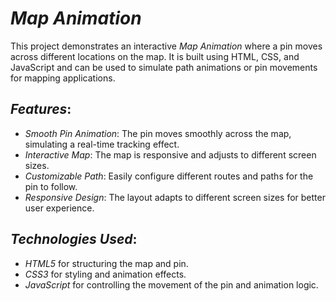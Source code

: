 # *Map Animation*

This project demonstrates an interactive *Map Animation* where a pin moves across different locations on the map. It is built using HTML, CSS, and JavaScript and can be used to simulate path animations or pin movements for mapping applications.

## *Features*:
- *Smooth Pin Animation*: The pin moves smoothly across the map, simulating a real-time tracking effect.
- *Interactive Map*: The map is responsive and adjusts to different screen sizes.
- *Customizable Path*: Easily configure different routes and paths for the pin to follow.
- *Responsive Design*: The layout adapts to different screen sizes for better user experience.

## *Technologies Used*:
- *HTML5* for structuring the map and pin.
- *CSS3* for styling and animation effects.
- *JavaScript* for controlling the movement of the pin and animation logic.

